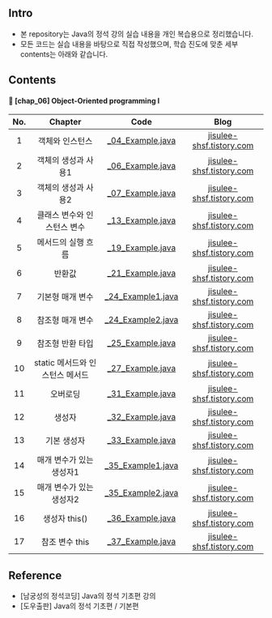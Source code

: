 ####  
## Intro  
- 본 repository는 Java의 정석 강의 실습 내용을 개인 복습용으로 정리했습니다.
- 모든 코드는 실습 내용을 바탕으로 직접 작성했으며, 학습 진도에 맞춘 세부 contents는 아래와 같습니다.
####  
## Contents  
#### 📌 [chap_06] Object-Oriented programming Ⅰ
|No.|Chapter|Code|Blog|
|:---:|:---:|:---:|:---:|
|1|객체와 인스턴스|[_04_Example.java](./chap_06/_04_Example.java)|[jisulee-shsf.tistory.com](https://jisulee-shsf.tistory.com/228)|
|2|객체의 생성과 사용1|[_06_Example.java](./chap_06/_06_Example.java)|[jisulee-shsf.tistory.com](https://jisulee-shsf.tistory.com/229)|
|3|객체의 생성과 사용2|[_07_Example.java](./chap_06/_07_Example.java)|[jisulee-shsf.tistory.com](https://jisulee-shsf.tistory.com/229)|
|4|클래스 변수와 인스턴스 변수|[_13_Example.java](./chap_06/_13_Example.java)|[jisulee-shsf.tistory.com](https://jisulee-shsf.tistory.com/234)|
|5|메서드의 실행 흐름|[_19_Example.java](./chap_06/_19_Example.java)|[jisulee-shsf.tistory.com](https://jisulee-shsf.tistory.com/238)|
|6|반환값|[_21_Example.java](./chap_06/_21_Example.java)|[jisulee-shsf.tistory.com](https://jisulee-shsf.tistory.com/242)|
|7|기본형 매개 변수|[_24_Example1.java](./chap_06/_24_Example1.java)|[jisulee-shsf.tistory.com](https://jisulee-shsf.tistory.com/245)|
|8|참조형 매개 변수|[_24_Example2.java](./chap_06/_24_Example2.java)|[jisulee-shsf.tistory.com](https://jisulee-shsf.tistory.com/245)|
|9|참조형 반환 타입|[_25_Example.java](./chap_06/_25_Example.java)|[jisulee-shsf.tistory.com](https://jisulee-shsf.tistory.com/247)|
|10|static 메서드와 인스턴스 메서드|[_27_Example.java](./chap_06/_27_Example.java)|[jisulee-shsf.tistory.com](https://jisulee-shsf.tistory.com/244)|
|11|오버로딩|[_31_Example.java](./chap_06/_31_Example.java)|[jisulee-shsf.tistory.com](https://jisulee-shsf.tistory.com/249)|
|12|생성자|[_32_Example.java](./chap_06/_32_Example.java)|[jisulee-shsf.tistory.com](https://jisulee-shsf.tistory.com/250)|
|13|기본 생성자|[_33_Example.java](./chap_06/_33_Example.java)|[jisulee-shsf.tistory.com](https://jisulee-shsf.tistory.com/250)|
|14|매개 변수가 있는 생성자1|[_35_Example1.java](./chap_06/_35_Example1.java)|[jisulee-shsf.tistory.com](https://jisulee-shsf.tistory.com/250)|
|15|매개 변수가 있는 생성자2|[_35_Example2.java](./chap_06/_35_Example2.java)|[jisulee-shsf.tistory.com](https://jisulee-shsf.tistory.com/250)|
|16|생성자 this()|[_36_Example.java](./chap_06/_36_Example.java)|[jisulee-shsf.tistory.com](https://jisulee-shsf.tistory.com/252)|
|17|참조 변수 this|[_37_Example.java](./chap_06/_37_Example.java)|[jisulee-shsf.tistory.com](https://jisulee-shsf.tistory.com/252)|
####  
## Reference  
- [남궁성의 정석코딩] Java의 정석 기초편 강의
- [도우출판] Java의 정석 기초편 / 기본편
####  
